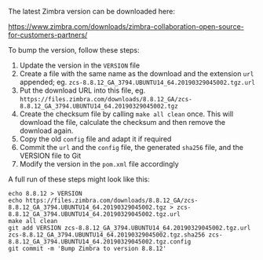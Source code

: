 The latest Zimbra version can be downloaded here:

https://www.zimbra.com/downloads/zimbra-collaboration-open-source-for-customers-partners/


To bump the version, follow these steps:

1. Update the version in the `VERSION` file
2. Create a file with the same name as the download and the extension `url`
   appended; eg. `zcs-8.8.12_GA_3794.UBUNTU14_64.20190329045002.tgz.url`
3. Put the download URL into this file, eg.
   `https://files.zimbra.com/downloads/8.8.12_GA/zcs-8.8.12_GA_3794.UBUNTU14_64.20190329045002.tgz`
4. Create the checksum file by calling `make all clean` once.  This will
   download the file, calculate the checksum and then remove the download
   again.
5. Copy the old `config` file and adapt it if required
6. Commit the `url` and the `config` file, the generated `sha256` file,
   and the VERSION file to Git
7. Modify the version in the `pom.xml` file accordingly

A full run of these steps might look like this:

```
echo 8.8.12 > VERSION
echo https://files.zimbra.com/downloads/8.8.12_GA/zcs-8.8.12_GA_3794.UBUNTU14_64.20190329045002.tgz > zcs-8.8.12_GA_3794.UBUNTU14_64.20190329045002.tgz.url
make all clean
git add VERSION zcs-8.8.12_GA_3794.UBUNTU14_64.20190329045002.tgz.url zcs-8.8.12_GA_3794.UBUNTU14_64.20190329045002.tgz.sha256 zcs-8.8.12_GA_3794.UBUNTU14_64.20190329045002.tgz.config
git commit -m 'Bump Zimbra to version 8.8.12'
```

